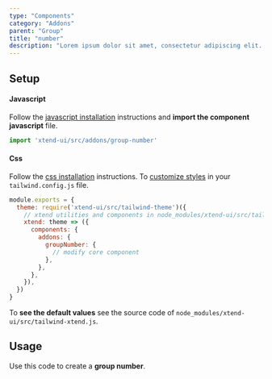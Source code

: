 ```yaml
---
type: "Components"
category: "Addons"
parent: "Group"
title: "number"
description: "Lorem ipsum dolor sit amet, consectetur adipiscing elit. Nunc tempus laoreet leo sit amet iaculis."
---
```


## Setup

#### Javascript

Follow the [javascript installation](/introduction/getting-started/setup#javascript-installation) instructions and **import the component javascript** file.

```jsx
import 'xtend-ui/src/addons/group-number'
```

#### Css

Follow the [css installation](/introduction/getting-started/setup#css-installation) instructions. To [customize styles](/introduction/getting-started/setup#css-customization) in your `tailwind.config.js` file.

```jsx
module.exports = {
  theme: require('xtend-ui/src/tailwind-theme')({
    // xtend utilities and components in node_modules/xtend-ui/src/tailwind-xtend.js
    xtend: theme => ({
      components: {
        addons: {
          groupNumber: {
            // modify core component
          },
        },
      },
    }),
  })
}
```

To **see the default values** see the source code of `node_modules/xtend-ui/src/tailwind-xtend.js`.

## Usage

Use this code to create a **group number**.

<script type="text/plain" class="language-markup">
  <div data-xt-group-number>

    <button type="button" data-xt-group-number-step="<value to add on click>">
      <!-- content -->
    </button>

    <input type="number" value="<initial value>" min="<min value>" max="<max value>">

  </div>
</script>

<demo>
  <demovanilla src="vanilla/components/addons/group-number">
  </demovanilla>
</demo>
